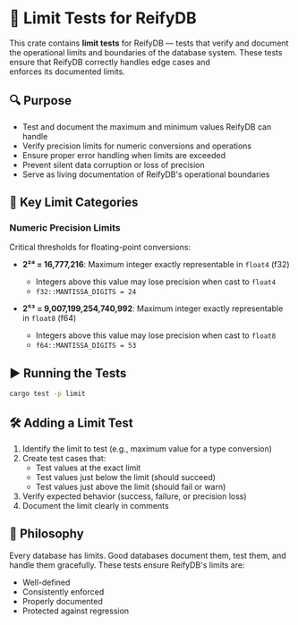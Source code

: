 # 🧪 Limit Tests for ReifyDB                                                                                                                                                                                        
                                                                                                                                                                                                                     
 This crate contains **limit tests** for ReifyDB — tests that verify and document the operational limits and boundaries of the database system. These tests ensure that ReifyDB correctly handles edge cases and     
 enforces its documented limits.                                                                                                                                                                                     
                                                                                                                                                                                                                     
## 🔍 Purpose                                                                                                                                                                                                       
                                                                                                                                                                                                                     
- Test and document the maximum and minimum values ReifyDB can handle                                                                                                                                               
- Verify precision limits for numeric conversions and operations                                                                                                                                                    
- Ensure proper error handling when limits are exceeded                                                                                                                                                             
- Prevent silent data corruption or loss of precision                                                                                                                                                               
- Serve as living documentation of ReifyDB's operational boundaries                                                                                                                                                 
                                                                                                                                                                                                                     
## 📂 Key Limit Categories                                                                                                                                                                                          
                                                                                                                                                                                                                     
### Numeric Precision Limits                                                                                                                                                                                        
                                                                                                                                                                                                                     
Critical thresholds for floating-point conversions:                                                                                                                                                                 
                                                                                                                                                                                                                     
- **2²⁴ = 16,777,216**: Maximum integer exactly representable in `float4` (f32)                                                                                                                                     
  - Integers above this value may lose precision when cast to `float4`                                                                                                                                              
  - `f32::MANTISSA_DIGITS = 24`                                                                                                                                                                                     
                                                                                                                                                                                                                     
- **2⁵³ = 9,007,199,254,740,992**: Maximum integer exactly representable in `float8` (f64)                                                                                                                          
  - Integers above this value may lose precision when cast to `float8`                                                                                                                                              
  - `f64::MANTISSA_DIGITS = 53`                                                                                                                                                                                     
                                                                                                                                                                                                                       
                                                                                                                                                                                                                      
## ▶️ Running the Tests                                                                                                                                                                                             
                                                                                                                                                                                                                     
 ```bash                                                                                                                                                                                                             
 cargo test -p limit                                                                                                                                                                                            
 ```                                                                                                                                                                                                                 
                                                                                                                                                                                                                     
## 🛠️ Adding a Limit Test                                                                                                                                                                                          
                                                                                                                                                                                                                     
1. Identify the limit to test (e.g., maximum value for a type conversion)                                                                                                                                           
2. Create test cases that:                                                                                                                                                                                          
   - Test values at the exact limit                                                                                                                                                                                 
   - Test values just below the limit (should succeed)                                                                                                                                                              
   - Test values just above the limit (should fail or warn)                                                                                                                                                         
3. Verify expected behavior (success, failure, or precision loss)                                                                                                                                                   
4. Document the limit clearly in comments                                                                                                                                                                           
                                                                                                                                                                                                                     
## 📌 Philosophy                                                                                                                                                                                                    
                                                                                                                                                                                                                     
 Every database has limits. Good databases document them, test them, and handle them gracefully. These tests ensure ReifyDB's limits are:                                                                            
- Well-defined                                                                                                                                                                                                      
- Consistently enforced                                                                                                                                                                                             
- Properly documented                                                                                                                                                                                               
- Protected against regression